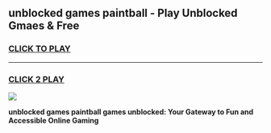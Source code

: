 
## unblocked games paintball - Play Unblocked Gmaes & Free
<h3>
<a href="https://premium.freeplayer.one?title=unblocked_games_paintball&ref=19F">CLICK TO PLAY</a></h3>
<hr>

<h3>
<a href="https://premium.freeplayer.one?title=unblocked_games_paintball&ref=19F">CLICK 2 PLAY</a>
  
</h3>

<a href="https://premium.freeplayer.one?title=unblocked_games_paintball&ref=19F/"><img src="https://clearcache.store/games.png"></a>


**unblocked games paintball games unblocked: Your Gateway to Fun and Accessible Online Gaming**
